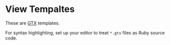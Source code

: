 # View Tempaltes

These are [GTX](https://github.com/dannyben/gtx) templates.

For syntax highlighting, set up your editor to treat `*.gtx` files as Ruby
source code.
